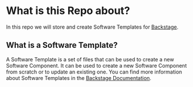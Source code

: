# What is this Repo about?

In this repo we will store and create Software Templates for [Backstage](https://backstage.io/).

## What is a Software Template?

A Software Template is a set of files that can be used to create a new Software Component. It can be used to create a new Software Component from scratch or to update an existing one. You can find more information about Software Templates in the [Backstage Documentation](https://backstage.io/docs/features/software-templates/concepts).